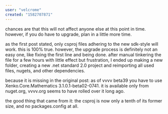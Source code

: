 ```yaml
---
user: "velcrome"
created: "1582707871"
---
```


chances are that this will not affect anyone else at this point in time. however, if you do have to upgrade, plan in a little more time.

as the first post stated, only csproj files adhering to the new sdk-style will work. this is 100% true. 
however, the upgrade process is definitely not an easy one, like fixing the first line and being done.
after manual tinkering the file for a few hours with little effect but frustration, I ended up making a new folder, creating a new .net standard 2.0 project and reimporting all used files, nugets, and other dependencies.

because it is missing in the original post: as of vvvv beta39 you have to use Xenko.Core.Mathematics 3.1.0.1-beta02-0741. it is available only from nuget.org, vvvv.org seems to have rolled over it long ago.

the good thing that came from it: the csproj is now only a tenth of its former size, and no packages.config at all.
